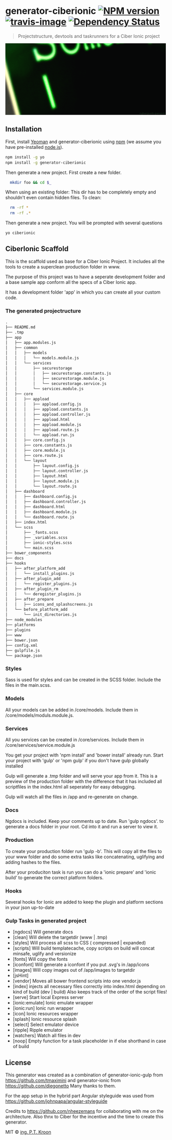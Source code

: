# generator-ciberionic [![NPM version][npm-image]][npm-url] [![travis-image]][travis-url] [![Dependency Status][daviddm-image]][daviddm-url]
> Projectstructure, devtools and taskrunners for a Ciber Ionic project

![generator-ciberionic](other/keyboard.gif)

## Installation

First, install [Yeoman](http://yeoman.io) and generator-ciberionic using [npm](https://www.npmjs.com/) (we assume you have pre-installed [node.js](https://nodejs.org/)).

```bash
npm install -g yo
npm install -g generator-ciberionic
```

Then generate a new project.
First create a new folder.

```bash
  mkdir foo && cd $_
```

When using an existing folder:
This dir has to be completely empty and shouldn't even contain hidden files.
To clean:

```bash
  rm -rf *
  rm -rf .*
```
Then generate a new project. You will be prompted with several questions

```bash
yo ciberionic
```

## CiberIonic Scaffold

This is the scaffold used as base for a Ciber Ionic Project.
It includes all the tools to create a superclean production folder in www.

The purpose of this project was to have a seperate development folder and a base sample app
conform all the specs of a Ciber Ionic app.

It has a development folder 'app' in which you can create all your custom code.

### The generated projectructure
```
.
├── README.md
├── .tmp
├── app
│   ├── app.modules.js
│   ├── common
│   │   ├── models
│   │   │   └── models.module.js
│   │   └── services
│   │       ├── securestorage
│   │       │   ├── securestorage.constants.js
│   │       │   ├── securestorage.module.js
│   │       │   └── securestorage.service.js
│   │       └── services.module.js
│   ├── core
│   │   ├── appload
│   │   │   ├── appload.config.js
│   │   │   ├── appload.constants.js
│   │   │   ├── appload.controller.js
│   │   │   ├── appload.html
│   │   │   ├── appload.module.js
│   │   │   ├── appload.route.js
│   │   │   └── appload.run.js
│   │   ├── core.config.js
│   │   ├── core.constants.js
│   │   ├── core.module.js
│   │   ├── core.route.js
│   │   └── layout
│   │       ├── layout.config.js
│   │       ├── layout.controller.js
│   │       ├── layout.html
│   │       ├── layout.module.js
│   │       └── layout.route.js
│   ├── dashboard
│   │   ├── dashboard.config.js
│   │   ├── dashboard.controller.js
│   │   ├── dashboard.html
│   │   ├── dashboard.module.js
│   │   └── dashboard.route.js
│   ├── index.html
│   └── scss
│       ├── _fonts.scss
│       ├── _variables.scss
│       ├── ionic-styles.scss
│       └── main.scss
├── bower_components
├── docs
├── hooks
│   ├── after_platform_add
│   │   └── install_plugins.js
│   ├── after_plugin_add
│   │   └── register_plugins.js
│   ├── after_plugin_rm
│   │   └── deregister_plugins.js
│   ├── after_prepare
│   │   ├── icons_and_splashscreens.js
│   └── before_platform_add
│       └── init_directories.js
├── node_modules
├── platforms
├── plugins
├── www
├── bower.json
├── config.xml
├── gulpfile.js
└── package.json

```

### Styles
Sass is used for styles and can be created in the SCSS folder.
Include the files in the main.scss.

### Models
All your models can be added in /core/models.
Include them in /core/models/moduls.module.js.

### Services
All you services can be created in /core/services.
Include them in /core/services/service.module.js

You get your project with 'npm install' and 'bower install' already run.
Start your project with 'gulp' or 'npm gulp' if you don't have gulp globally installed

Gulp will generate a .tmp folder and will serve your app from it.
This is a preview of the production folder with the difference that it has included all scriptfiles in the index.html 
all seperately for easy debugging.

Gulp will watch all the files in /app and re-generate on change.

### Docs
Ngdocs is included. Keep your comments up to date. Run 'gulp ngdocs'.
to generate a docs folder in your root. Cd into it and run a server to view it.

### Production
To create your production folder run 'gulp -b'.
This will copy all the files to your www folder and do some extra tasks like concatenating, uglifying
and adding hashes to the files.

After your produciton task is run you can do a 'ionic prepare' and 'ionic build' to generate the correct platform folders.

### Hooks
Several hooks for Ionic are added to keep the plugin and platform sections in your json up-to-date

### Gulp Tasks in generated project

- [ngdocs] Will generate docs
- [clean] Will delete the targetdir (www | .tmp)
- [styles] Will process all scss to CSS ( compressed | expanded)
- [scripts] Will build templatecache, copy scripts on build will concat minsafe, uglify and versionize 
- [fonts] Will copy the fonts
- [iconfont] Will generate a iconfont if you put .svg's in /app/icons 
- [images] Will copy images out of /app/images to targetdir
- [jsHint] 
- [vendor] Moves all bower frontend scripts into one vendor.js
- [index] injects all necessary files correctly into index.html depending on kind of build (dev | build)
   Also keeps track of the order of the script files!
- [serve] Start local Express server
- [ionic:emulate] Ionic emulate wrapper 
- [ionic:run] Ionic run wrapper
- [icon] Ionic resources wrapper  
- [splash] Ionic resource splash
- [select] Select emulator device
- [ripple] Ripple emulator
- [watchers] Watch all files in dev
- [noop] Empty function for a task placeholder in if else shorthand in case of build

## License

This generator was created as a combination of generator-ionic-gulp from https://github.com/tmaximini and generator-ionic from https://github.com/diegonetto
Many thanks to them.

For the app setup in the hybrid part Angular styleguide was used from https://github.com/johnpapa/angular-styleguide

Credits to https://github.com/nheezemans for collaborating with me on the architecture.
Also thnx to Ciber for the incentive and the time to create this generator. 

MIT © [ing. P.T. Kroon](ciber.nl)


[npm-image]: https://badge.fury.io/js/generator-ciberionic.svg
[npm-url]: https://npmjs.org/package/generator-ciberionic
[travis-image]: https://travis-ci.org/tideman/generator-ciberionic.svg?branch=master
[travis-url]: https://travis-ci.org/tideman/generator-ciberionic
[daviddm-image]: https://david-dm.org/tideman/generator-ciberionic.svg?theme=shields.io
[daviddm-url]: https://david-dm.org/tideman/generator-ciberionic
